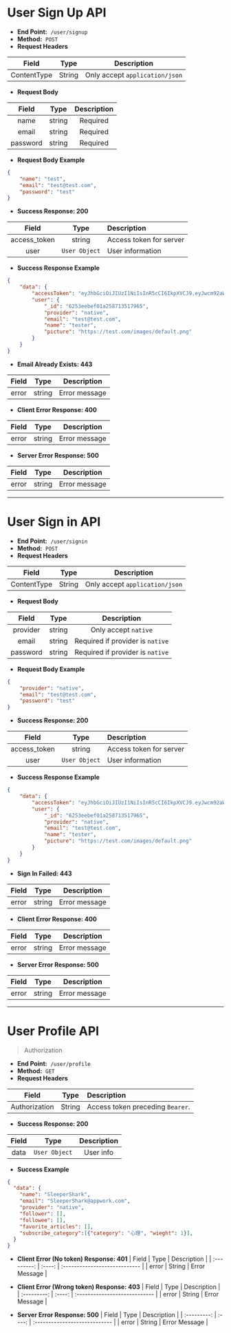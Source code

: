 # User Sign Up API

-   **End Point:**&nbsp; `/user/signup`
-   **Method:**&nbsp; `POST`
-   **Request Headers**

|    Field    |  Type  |          Description           |
| :---------: | :----: | :----------------------------: |
| ContentType | String | Only accept `application/json` |

-   **Request Body**

|  Field   |  Type  | Description |
| :------: | :----: | :---------: |
|   name   | string |  Required   |
|  email   | string |  Required   |
| password | string |  Required   |

-   **Request Body Example**

```JSON
{
	"name": "test",
	"email": "test@test.com",
	"password": "test"
}
```

-   **Success Response: 200**

|    Field     |     Type      | Description             |
| :----------: | :-----------: | :---------------------- |
| access_token |    string     | Access token for server |
|     user     | `User Object` | User information        |

-   **Success Response Example**

```JSON
{
	"data": {
		"accessToken": "eyJhbGciOiJIUzI1NiIsInR5cCI6IkpXVCJ9.eyJwcm92aWRlciI6Im5hdGl2ZSIsIm5hbWUiOiJGb3VydGggVXNlciIsImVtYWlsIjoidGVzdGVyNEBleHByZXNzLmNvbSIsImlhdCI6MTY0OTY3NTYzMX0.rQ4jyVz3XOOOKkut5YIALbDjqTVHeDGgGbDKnC7oLJo",
		"user": {
			"_id": "6253eebef01a258713517965",
			"provider": "native",
			"email": "test@test.com",
			"name": "tester",
			"picture": "https://test.com/images/default.png"
		}
	}
}
```

-   **Email Already Exists: 443**

| Field |  Type  |  Description  |
| :---: | :----: | :-----------: |
| error | string | Error message |

-   **Client Error Response: 400**

| Field |  Type  |  Description  |
| :---: | :----: | :-----------: |
| error | string | Error message |

-   **Server Error Response: 500**

| Field |  Type  |  Description  |
| :---: | :----: | :-----------: |
| error | string | Error message |

---

# User Sign in API

-   **End Point:**&nbsp; `/user/signin`
-   **Method:**&nbsp; `POST`
-   **Request Headers**

|    Field    |  Type  |          Description           |
| :---------: | :----: | :----------------------------: |
| ContentType | String | Only accept `application/json` |

-   **Request Body**

|  Field   |  Type  |           Description            |
| :------: | :----: | :------------------------------: |
| provider | string |       Only accept `native`       |
|  email   | string | Required if provider is `native` |
| password | string | Required if provider is `native` |

-   **Request Body Example**

```JSON
{
	"provider": "native",
	"email": "test@test.com",
	"password": "test"
}
```

-   **Success Response: 200**

|    Field     |     Type      | Description             |
| :----------: | :-----------: | :---------------------- |
| access_token |    string     | Access token for server |
|     user     | `User Object` | User information        |

-   **Success Response Example**

```JSON
{
	"data": {
		"accessToken": "eyJhbGciOiJIUzI1NiIsInR5cCI6IkpXVCJ9.eyJwcm92aWRlciI6Im5hdGl2ZSIsIm5hbWUiOiJGb3VydGggVXNlciIsImVtYWlsIjoidGVzdGVyNEBleHByZXNzLmNvbSIsImlhdCI6MTY0OTY3NTYzMX0.rQ4jyVz3XOOOKkut5YIALbDjqTVHeDGgGbDKnC7oLJo",
		"user": {
			"_id": "6253eebef01a258713517965",
			"provider": "native",
			"email": "test@test.com",
			"name": "tester",
			"picture": "https://test.com/images/default.png"
		}
	}
}
```

-   **Sign In Failed: 443**

| Field |  Type  |  Description  |
| :---: | :----: | :-----------: |
| error | string | Error message |

-   **Client Error Response: 400**

| Field |  Type  |  Description  |
| :---: | :----: | :-----------: |
| error | string | Error message |

-   **Server Error Response: 500**

| Field |  Type  |  Description  |
| :---: | :----: | :-----------: |
| error | string | Error message |

---

# User Profile API

> Authorization

-   **End Point:**&nbsp; `/user/profile`
-   **Method:**&nbsp; `GET`
-   **Request Headers**

|     Field     |  Type  | Description                      |
| :-----------: | :----: | :------------------------------- |
| Authorization | String | Access token preceding `Bearer`. |

-   **Success Response: 200**

| Field |     Type      | Description |
| :---: | :-----------: | :---------: |
| data  | `User Object` |  User info  |

-   **Success Example**

```JSON
{
  "data": {
    "name": "SleeperShark",
    "email": "SleeperShark@appwork.com",
    "provider": "native",
    "follower": [],
    "followee": [],
    "favorite_articles": [],
    "subscribe_category":[{"category": "心理", "wieght": 1}],
  }
}
```

-   **Client Error (No token) Response: 401**
    | Field | Type | Description |
    | :---------: | :----: | :---------------------------- |
    | error | String | Error Message |

-   **Client Error (Wrong token) Response: 403**
    | Field | Type | Description |
    | :---------: | :----: | :---------------------------- |
    | error | String | Error Message |

-   **Server Error Response: 500**
    | Field | Type | Description |
    | :---------: | :----: | :---------------------------- |
    | error | String | Error Message |
